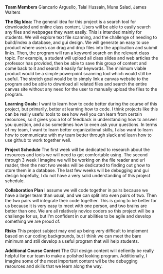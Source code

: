 **Team Members**
Giancarlo Arguello, 
Talal Hussain, 
Muna Salad, 
James Walters

**The Big Idea:** 
The general idea for this project is a search tool for downloaded and online class content. Users will be able to easily search any files and webpages they want easily. This is intended mainly for students. We will explore text file scanning, and the challenge of needing to build/index a database, and gui design. We will generate an easy to use product where users can drag and drop files into the application and submit links. Then, the program will run a keyword search on the relevant class topic. For example, a student will upload all class slides and web articles the professor has provided, then be able to save this group of content and come back to it and search it easily for keywords. The minimum viable product would be a simple powerpoint scanning tool which would still be useful. The stretch goal would be to simply link a canvas website to the program and be able to download all related files and search the entire canvas site without any need for the user to manually upload the files to the program. 

**Learning Goals:** 
I want to learn how to code better during the course of this project, but primarily, better at learning how to code. I think projects like this can be really useful tools to see how well you can learn from certain resources, so it gives you a lot of feedback in understanding how to answer you question, and also sometimes how to even ask your questions. In terms of my team, I want to learn better organizational skills, I also want to learn how to communicate with my team better through slack and learn how to use github to work together well. 

**Project Schedule** 
The first week will be dedicated to research about the resources and tools we will need to get comfortable using. The second through 3 week I imagine we will be working on the file reader and url reader, then the next two weeks will be dedicated to finding out ghow to store them in a database. The last few weeks will be debugging and gui design hopefully, I do not have a very solid understanding of this project schedule. 

**Collaboration Plan** 
I assume we will code together in pairs because we have a larger team than usual, and we can split into even pairs of two. Then the two pairs will integrate their code together. This is going to be better for us because it is very easy to meet with one person, and two brains are better than one. We are all relatively novice coders so this project will be a challenge for us, but I'm confident in our abilities to be agile and develop something we are proud of. 

**Risks** 
This project subject may end up being very difficult to implement based on our coding backgrounds, but I think we can meet the bare minimum and still develop a useful program that will help students. 

**Additional Course Content** 
The GUI design content will defiently be really helpful for our team to make a polished looking program. Additionally, I imagine some of the most important content wil be the debugging resources and skills that we learn along the way. 
